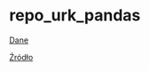# repo_urk_pandas

[Dane](https://urk-my.sharepoint.com/:u:/g/personal/kofmolda_urk_edu_pl/EVoDJ_kM2M5HjVxhkcZA8CIB-86iJDM2kqMPOiOvY_4mNw?e=lz4UVd)

[Źródło](https://www.kaggle.com/code/radhakrishnanb/01-example-basic-visualizations)
